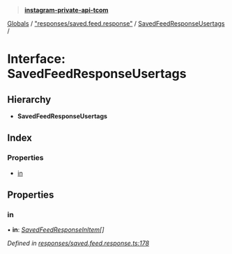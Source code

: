 > **[instagram-private-api-tcom](../README.md)**

[Globals](../README.md) / ["responses/saved.feed.response"](../modules/_responses_saved_feed_response_.md) / [SavedFeedResponseUsertags](_responses_saved_feed_response_.savedfeedresponseusertags.md) /

# Interface: SavedFeedResponseUsertags

## Hierarchy

* **SavedFeedResponseUsertags**

## Index

### Properties

* [in](_responses_saved_feed_response_.savedfeedresponseusertags.md#in)

## Properties

###  in

• **in**: *[SavedFeedResponseInItem](_responses_saved_feed_response_.savedfeedresponseinitem.md)[]*

*Defined in [responses/saved.feed.response.ts:178](https://github.com/cuonglnhust/instagram-private-api-tcom/blob/3e16058/src/responses/saved.feed.response.ts#L178)*